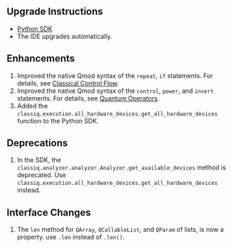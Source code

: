 ## Upgrade Instructions

-   [Python SDK](../classiq_101/registration_installations.md/#platform-version-updates)
-   The IDE upgrades automatically.

## Enhancements

1. Improved the native Qmod syntax of the `repeat`, `if` statements.
   For details, see [Classical Control Flow](../qmod-reference/language-reference/statements/classical-control-flow.md).
2. Improved the native Qmod syntax of the `control`, `power`, and `invert` statements.
   For details, see [Quantum Operators](../qmod-reference/language-reference/operators.md).
3. Added the `classiq.execution.all_hardware_devices.get_all_hardware_devices`
   function to the Python SDK.

## Deprecations

1. In the SDK, the `classiq.analyzer.analyzer.Analyzer.get_available_devices` method is
   deprecated. Use `classiq.execution.all_hardware_devices.get_all_hardware_devices`
   instead.

## Interface Changes

1. The `len` method for `QArray`, `QCallableList`, and `QParam` of lists, is now a property.
   use `.len` instead of `.len()`.
